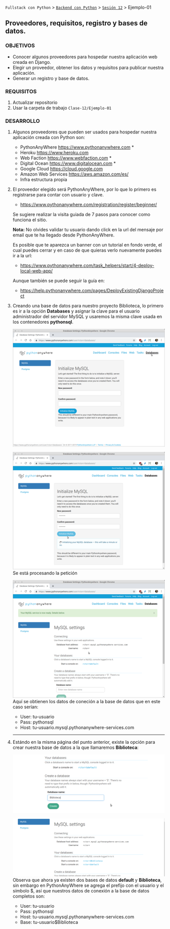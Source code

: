 `Fullstack con Python` > [`Backend con Python`](../../Readme.md) > [`Sesión 12`](../Readme.md) > Ejemplo-01
## Proveedores, requisitos, registro y bases de datos.

### OBJETIVOS
- Conocer algunos proveedores para hospedar nuestra aplicación web creada en Django.
- Elegir un proveedor, obtener los datos y requisitos para publicar nuestra aplicación.
- Generar un registro y base de datos.

### REQUISITOS
1. Actualizar repositorio
1. Usar la carpeta de trabajo `Clase-12/Ejemplo-01`

### DESARROLLO
1. Algunos proveedores que pueden ser usados para hospedar nuestra aplicación creada con Python son:

   - PythonAnyWhere https://www.pythonanywhere.com *
   - Heroku https://www.heroku.com
   - Web Faction https://www.webfaction.com *
   - Digital Ocean https://www.digitalocean.com *
   - Google Cloud https://cloud.google.com
   - Amazon Web Services https://aws.amazon.com/es/
   - Infra estructura propia

1. El proveedor elegido será PythonAnyWhere, por lo que lo primero es registrarse para contar con usuario y clave.

   - https://www.pythonanywhere.com/registration/register/beginner/

   Se sugiere realizar la visita guiada de 7 pasos para conocer como funciona el sitio.

   __Nota:__ No olvides validar tu usuario dando click en la url del mensaje por email que te ha llegado desde PythonAnyWhere.

   Es posible que te aparezca un banner con un tutorial en fondo verde, el cual puedes cerrar y en caso de que quieras verlo nuevamente puedes ir a la url:

   - https://www.pythonanywhere.com/task_helpers/start/4-deploy-local-web-app/

   Aunque también se puede seguir la guía en:

   - https://help.pythonanywhere.com/pages/DeployExistingDjangoProject

1. Creando una base de datos para nuestro proyecto Biblioteca, lo primero es ir a la opción __Databases__ y asignar la clave para el usuario administrador del servidor MySQL y usaremos la misma clave usada en los contenedores __pythonsql__.

   ![Asigaando clave al usuario root de MySQL](assets/bd-01.png)

   ![Procesando la petición](assets/bd-02.png)
   Se está procesando la petición

   ![Datos de conexión a la BD](assets/bd-03.png)
   Aquí se obtienen los datos de coneción a la base de datos que en este caso serían:

   - User: tu-usuario
   - Pass: pythonsql
   - Host: tu-usuario.mysql.pythonanywhere-services.com
   ***

1. Estándo en la misma página del punto anterior, existe la opción para crear nuestra base de datos a la que llamaremos __Biblioteca__:

   ![Creando la base de datos Biblioteca](assets/bd-04.png)

   ![Base de datos Biblioteca creada](assets/bd-05.png)
   Observa que ahora ya existen dos bases de datos __default__ y __Biblioteca__, sin embargo en PythonAnyWhere se agrega el prefijo con el usuario y el símbolo $, así que nuestros datos de conexión a la base de datos completos son:

   - User: tu-usuario
   - Pass: pythonsql
   - Host: tu-usuario.mysql.pythonanywhere-services.com
   - Base: tu-usuario$Biblioteca
